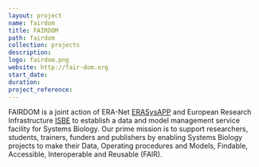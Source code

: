 ```yaml
---
layout: project
name: fairdom
title: FAIRDOM
path: fairdom
collection: projects
description:
logo: fairdom.png
website: http://fair-dom.org
start_date: 
duration:
project_reference:
---
```


FAIRDOM is a joint action of ERA-Net
[ERASysAPP](http://fair-dom.org/erasysapp) and European Research
Infrastructure [ISBE](http://project.isbe.eu/) to establish a data and
model management service facility for Systems Biology.  Our prime
mission is to support researchers, students, trainers, funders and
publishers by enabling Systems Biology projects to make their Data,
Operating procedures and Models, Findable, Accessible, Interoperable
and Reusable (FAIR).
